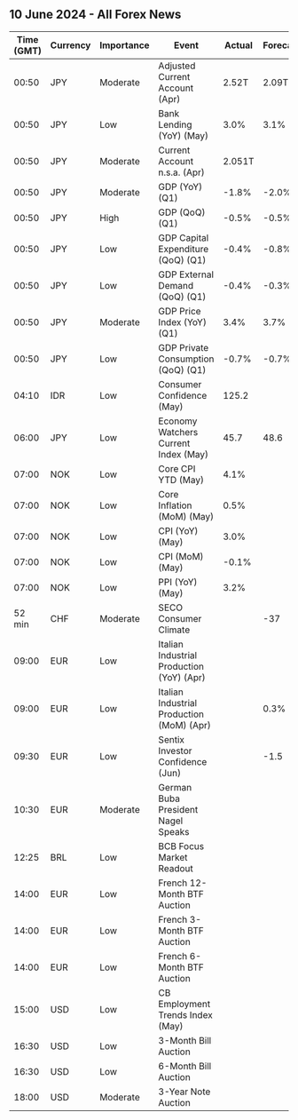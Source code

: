 ## 10 June 2024 - All Forex News

| Time (GMT) | Currency | Importance | Event | Actual | Forecast | Previous |
|------|----------|------------|-------|--------|----------|----------|
| 00:50 | JPY | Moderate | Adjusted Current Account (Apr) | 2.52T | 2.09T | 2.01T |
| 00:50 | JPY | Low | Bank Lending (YoY) (May) | 3.0% | 3.1% | 3.1% |
| 00:50 | JPY | Moderate | Current Account n.s.a. (Apr) | 2.051T |  | 3.399T |
| 00:50 | JPY | Moderate | GDP (YoY) (Q1) | -1.8% | -2.0% | 0.4% |
| 00:50 | JPY | High | GDP (QoQ) (Q1) | -0.5% | -0.5% | 0.1% |
| 00:50 | JPY | Low | GDP Capital Expenditure (QoQ) (Q1) | -0.4% | -0.8% | 2.0% |
| 00:50 | JPY | Low | GDP External Demand (QoQ) (Q1) | -0.4% | -0.3% | 0.2% |
| 00:50 | JPY | Moderate | GDP Price Index (YoY) (Q1) | 3.4% | 3.7% | 3.9% |
| 00:50 | JPY | Low | GDP Private Consumption (QoQ) (Q1) | -0.7% | -0.7% | -0.3% |
| 04:10 | IDR | Low | Consumer Confidence (May) | 125.2 |  | 127.7 |
| 06:00 | JPY | Low | Economy Watchers Current Index (May) | 45.7 | 48.6 | 47.4 |
| 07:00 | NOK | Low | Core CPI YTD (May) | 4.1% |  | 4.4% |
| 07:00 | NOK | Low | Core Inflation (MoM) (May) | 0.5% |  | 0.9% |
| 07:00 | NOK | Low | CPI (YoY) (May) | 3.0% |  | 3.6% |
| 07:00 | NOK | Low | CPI (MoM) (May) | -0.1% |  | 0.8% |
| 07:00 | NOK | Low | PPI (YoY) (May) | 3.2% |  | -4.5% |
| 52 min | CHF | Moderate | SECO Consumer Climate |  | -37 | -24 |
| 09:00 | EUR | Low | Italian Industrial Production (YoY) (Apr) |  |  | -3.5% |
| 09:00 | EUR | Low | Italian Industrial Production (MoM) (Apr) |  | 0.3% | -0.5% |
| 09:30 | EUR | Low | Sentix Investor Confidence (Jun) |  | -1.5 | -3.6 |
| 10:30 | EUR | Moderate | German Buba President Nagel Speaks |  |  |  |
| 12:25 | BRL | Low | BCB Focus Market Readout |  |  |  |
| 14:00 | EUR | Low | French 12-Month BTF Auction |  |  | 3.487% |
| 14:00 | EUR | Low | French 3-Month BTF Auction |  |  | 3.686% |
| 14:00 | EUR | Low | French 6-Month BTF Auction |  |  | 3.600% |
| 15:00 | USD | Low | CB Employment Trends Index (May) |  |  | 111.25 |
| 16:30 | USD | Low | 3-Month Bill Auction |  |  | 5.250% |
| 16:30 | USD | Low | 6-Month Bill Auction |  |  | 5.155% |
| 18:00 | USD | Moderate | 3-Year Note Auction |  |  | 4.605% |

